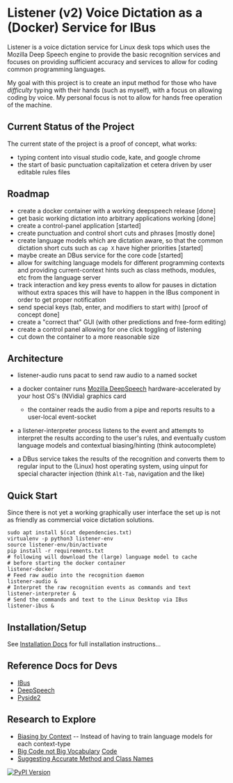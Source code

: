 # Listener (v2) Voice Dictation as a (Docker) Service for IBus

Listener is a voice dictation service for Linux desk tops
which uses the Mozilla Deep Speech  engine to provide the
basic recognition services and focuses on providing
sufficient  accuracy and services to allow for coding
common programming languages.

My goal with this project is to create an input method for those who
have *difficulty* typing with their hands (such as myself), with a 
focus on allowing coding by voice. My  personal focus is not
to allow for hands free operation of the machine.

## Current Status of the Project

The current state of the project is a proof of concept, what works:

* typing content into visual studio code, kate, and google chrome
* the start of basic punctuation capitalization et cetera  driven by
  user editable rules files

## Roadmap

* create a docker container with a working deepspeech release [done]
* get basic working dictation into arbitrary applications working [done]
* create a control-panel application [started]
* create punctuation and control short cuts and phrases  [mostly done]
* create language models which are  dictation aware, so that the common
  dictation short cuts such as `cap X`  have higher priorities [started]
* maybe create an DBus service for the core code [started]
* allow for switching language models for different programming contexts and providing
  current-context hints such as class methods, modules, etc from the language server
* track interaction and key press events to allow for pauses in dictation without extra spaces
   this will have to happen in the IBus  component in order to get proper notification
* send special keys (tab, enter, and modifiers to start with) [proof of concept done]
* create a "correct that" GUI (with other predictions and free-form editing)
* create a control panel allowing for one click toggling of listening
* cut down the container to a more reasonable size

## Architecture

* listener-audio runs pacat to send raw audio to a named socket
* a docker container runs [Mozilla DeepSpeech](https://github.com/mozilla/DeepSpeech) 
  hardware-accelerated by your host OS's (NVidia) graphics card

  * the container reads the audio from a pipe and reports results to a 
    user-local event-socket

* a listener-interpreter process listens to the event  and attempts to 
  interpret the results according to the user's rules,  and eventually 
  custom language models and contextual biasing/hinting (think autocomplete)
* a DBus service takes the results of the recognition and converts them to
  regular input to the (Linux) host operating system, using uinput for 
  special character injection (think `Alt-Tab`, navigation and the like)

## Quick Start

Since there is not yet a working graphically user interface the set up is not as
friendly as commercial voice dictation solutions.
```
sudo apt install $(cat dependencies.txt)
virtualenv -p python3 listener-env
source listener-env/bin/activate
pip install -r requirements.txt
# following will download the (large) language model to cache
# before starting the docker container
listener-docker
# Feed raw audio into the recognition daemon
listener-audio &
# Interpret the raw recognition events as commands and text
listener-interpreter &
# Send the commands and text to the Linux Desktop via IBus
listener-ibus &
```


## Installation/Setup

See [Installation Docs](./docs/installation.rst) for full installation instructions...

## Reference Docs for Devs

* [IBus](https://lazka.github.io/pgi-docs/IBus-1.0/index.html)
* [DeepSpeech](https://deepspeech.readthedocs.io/en/latest/Python-API.html)
* [Pyside2](https://doc.qt.io/qtforpython/modules.html)

## Research to Explore

* [Biasing by Context](https://static.googleusercontent.com/media/research.google.com/en//pubs/archive/43819.pdf) -- Instead of having to train language models for each context-type
* [Big Code not Big Vocabulary](https://arxiv.org/abs/2003.07914) [Code](https://github.com/mast-group/OpenVocabCodeNLM)
* [Suggesting Accurate Method and Class Names](https://miltos.allamanis.com/publications/2015suggesting/)

[![PyPI Version](https://img.shields.io/pypi/v/listener.svg)](https://pypi.python.org/pypi/listener)

